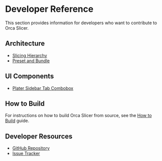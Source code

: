 # Developer Reference

This section provides information for developers who want to contribute to Orca Slicer.

## Architecture

- [Slicing Hierarchy](slicing-hierarchy)
- [Preset and Bundle](Preset-and-bundle)

## UI Components

- [Plater Sidebar Tab Combobox](plater-sidebar-tab-combobox)

## How to Build

For instructions on how to build Orca Slicer from source, see the [How to Build](../How-to-build) guide.

## Developer Resources

- [GitHub Repository](https://github.com/SoftFever/OrcaSlicer)
- [Issue Tracker](https://github.com/SoftFever/OrcaSlicer/issues)